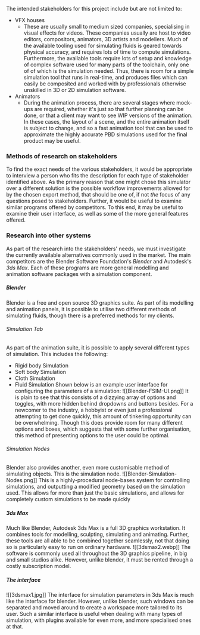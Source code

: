 The intended stakeholders for this project include but are not limited to:
- VFX houses
	- These are usually small to medium sized companies, specialising in visual effects for videos. These companies usually are host to video editors, compositors, animators, 3D artists and modellers. Much of the available tooling used for simulating fluids is geared towards physical accuracy, and requires lots of time to compute simulations.  Furthermore, the available tools require lots of setup and knowledge of complex software used for many parts of the toolchain, only one of of which is the simulation needed. Thus, there is room for a simple simulation tool that runs in real-time, and produces files which can easily be composited and worked with by professionals otherwise unskilled in 3D or 2D simulation software.
- Animators
	- During the animation process, there are several stages where mock-ups are required, whether it's just so that further planning can be done, or that a client may want to see WIP versions of the animation. In these cases, the layout of a scene, and the entire animation itself is subject to change, and so a fast animation tool that can be used to approximate the highly accurate PBD simulations used for the final product may be useful. 
### Methods of research on stakeholders
To find the exact needs of the various stakeholders, it would be appropriate to interview a person who fits the description for each type of stakeholder identified above. As the primary reason that one might chose this simulator over a different solution is the possible workflow improvements allowed for by the chosen export method, that should be one of, if not *the* focus of any questions posed to stakeholders. Further, it would be useful to examine similar programs offered by competitors. To this end, it may be useful to examine their user interface, as well as some of the more general features offered. 
### Research into other systems
As part of the research into the stakeholders' needs, we must investigate the currently available alternatives commonly used in the market. The main competitors are the Blender Software Foundation's *Blender* and Autodesk's *3ds Max*. Each of these programs are more general modelling and animation software packages with a simulation component.  

##### Blender
Blender is a free and open source 3D graphics suite. As part of its modelling and animation panels, it is possible to utilise two different methods of simulating fluids, though there is a preferred methods for my clients.
###### Simulation Tab
As part of the animation suite, it is possible to apply several different types of simulation. This includes the following:
- Rigid body Simulation
- Soft body Simulation
- Cloth Simulation
- Fluid Simulation
Shown below is an example user interface for configuring the parameters of a simulation:
![[Blender-FSIM-UI.png]]
It is plain to see that this consists of a dizzying array of options and toggles, with more hidden behind dropdowns and buttons besides. For a newcomer to the industry, a hobbyist or even just a professional attempting to get done quickly, this amount of tinkering opportunity can be overwhelming. Though this does provide room for many different options and boxes, which suggests that with some further organisation, this method of presenting options to the user could be optimal.
###### Simulation Nodes
Blender also provides another, even more customisable method of simulating objects. This is the simulation node.
![[Blender-Simulation-Nodes.png]]
This is a highly-procedural node-bases system for controlling simulations, and outputting a modified geometry based on the simulation used. This allows for more than just the basic simulations, and allows for completely custom simulations to be made quickly
##### 3ds Max
Much like Blender, Autodesk 3ds Max is a full 3D graphics workstation. It combines tools for modelling, sculpting, simulating and animating. Further, these tools are all able to be combined together seamlessly, not that doing so is particularly easy to run on ordinary hardware.
![[3dsmax2.webp]]
The software is commonly used all throughout the 3D graphics pipeline, in big and small studios alike. However, unlike blender, it must be rented through a costly subscription model.
##### The interface
![[3dsmax1.jpg]]
The interface for simulation parameters in 3ds Max is much like the interface for blender. However, unlike blender, such windows can be separated and moved around to create a workspace more tailored to its user. Such a similar interface is useful when dealing with many types of simulation, with plugins available for even more, and more specialised ones at that. 

